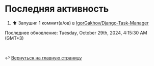 # Последняя активность

<!--RECENT_ACTIVITY:start-->
1. ⬆️ Запушил 1 коммит(а/ов) в [IgorGakhov/Django-Task-Manager](https://github.com/IgorGakhov/Django-Task-Manager)<br>
<!--RECENT_ACTIVITY:end-->

<!--RECENT_ACTIVITY:last_update-->
Последнее обновление: Tuesday, October 29th, 2024, 4:15:30 AM (GMT+3)
<!--RECENT_ACTIVITY:last_update_end-->

<br>

↩️ [Вернуться на главную страницу](locale/ru/README.md)
